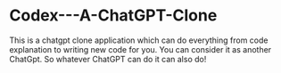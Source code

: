 # Codex---A-ChatGPT-Clone
This is a chatgpt clone application which can do everything from code explanation to writing new code for you. You can consider it as another ChatGpt. So whatever ChatGPT can do it can also do!
